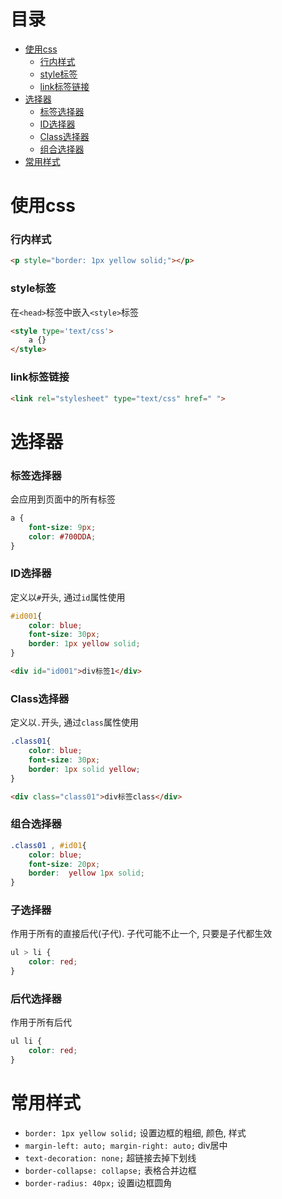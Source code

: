 # 目录
- [使用css](#使用css)
    - [行内样式](#行内样式)
    - [style标签](#style标签)
    - [link标签链接](#link标签链接)
- [选择器](#选择器)
    - [标签选择器](#标签选择器)
    - [ID选择器](#id选择器)
    - [Class选择器](#class选择器)
    - [组合选择器](#组合选择器)
- [常用样式](#常用样式)



<!-- = = = = = = = = = = = = = = = = = = = = = = = = = = = = = = = = = = = = = = = = = = = = = = = = = = = = = = = = = = = = -->
<!-- = = = = = = = = = = = = = = = = = = = = = = = = = = = = = = = = = = = = = = = = = = = = = = = = = = = = = = = = = = = = -->



# 使用css
### 行内样式
```html
<p style="border: 1px yellow solid;"></p>
```

### style标签
在`<head>`标签中嵌入`<style>`标签  
```html
<style type='text/css'>
    a {}
</style>
```

### link标签链接
```html
<link rel="stylesheet" type="text/css" href=" ">
```



<!-- = = = = = = = = = = = = = = = = = = = = = = = = = = = = = = = = = = = = = = = = = = = = = = = = = = = = = = = = = = = = -->
<!-- = = = = = = = = = = = = = = = = = = = = = = = = = = = = = = = = = = = = = = = = = = = = = = = = = = = = = = = = = = = = -->



# 选择器
### 标签选择器
会应用到页面中的所有标签  
```css
a {
    font-size: 9px;
    color: #700DDA;
}
```

### ID选择器
定义以`#`开头, 通过`id`属性使用
```css
#id001{
    color: blue;
    font-size: 30px;
    border: 1px yellow solid;
}
```
```html
<div id="id001">div标签1</div>
```

### Class选择器
定义以`.`开头, 通过`class`属性使用
```css
.class01{
    color: blue;
    font-size: 30px;
    border: 1px solid yellow;
}
```
```html
<div class="class01">div标签class</div>
```

### 组合选择器
```css
.class01 , #id01{
    color: blue;
    font-size: 20px;
    border:  yellow 1px solid;
}
```

### 子选择器
作用于所有的直接后代(子代). 子代可能不止一个, 只要是子代都生效  
```css
ul > li {
    color: red;
}
```

### 后代选择器
作用于所有后代
```css
ul li {
    color: red;
}
```



<!-- = = = = = = = = = = = = = = = = = = = = = = = = = = = = = = = = = = = = = = = = = = = = = = = = = = = = = = = = = = = = -->
<!-- = = = = = = = = = = = = = = = = = = = = = = = = = = = = = = = = = = = = = = = = = = = = = = = = = = = = = = = = = = = = -->



# 常用样式
* `border: 1px yellow solid;` 设置边框的粗细, 颜色, 样式
* `margin-left: auto; margin-right: auto;` div居中
* `text-decoration: none;` 超链接去掉下划线
* `border-collapse: collapse;` 表格合并边框
* `border-radius: 40px;` 设置i边框圆角
